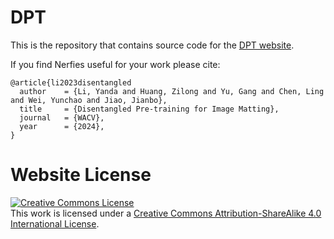 # DPT

This is the repository that contains source code for the [DPT website](https://dpt.github.io).

If you find Nerfies useful for your work please cite:
```
@article{li2023disentangled
  author    = {Li, Yanda and Huang, Zilong and Yu, Gang and Chen, Ling and Wei, Yunchao and Jiao, Jianbo},
  title     = {Disentangled Pre-training for Image Matting},
  journal   = {WACV},
  year      = {2024},
}
```

# Website License
<a rel="license" href="http://creativecommons.org/licenses/by-sa/4.0/"><img alt="Creative Commons License" style="border-width:0" src="https://i.creativecommons.org/l/by-sa/4.0/88x31.png" /></a><br />This work is licensed under a <a rel="license" href="http://creativecommons.org/licenses/by-sa/4.0/">Creative Commons Attribution-ShareAlike 4.0 International License</a>.

